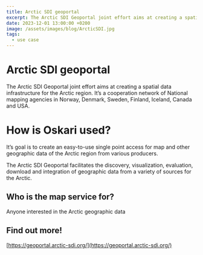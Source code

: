 ```yaml
---
title: Arctic SDI geoportal
excerpt: The Arctic SDI Geoportal joint effort aims at creating a spatial data infrastructure for the Arctic region. It’s a cooperation network of National mapping agencies in Norway, Denmark, Sweden, Finland, Iceland, Canada and USA.
date: 2023-12-01 13:00:00 +0200
image: /assets/images/blog/ArcticSDI.jpg
tags:
  - use case
---
```


# Arctic SDI geoportal

The Arctic SDI Geoportal joint effort aims at creating a spatial data infrastructure for the Arctic region. It’s a cooperation network of National mapping agencies in Norway, Denmark, Sweden, Finland, Iceland, Canada and USA.

# How is Oskari used?

It’s goal is to create an easy-to-use single point access for map and other geographic data of the Arctic region from various producers.

The Arctic SDI Geoportal facilitates the discovery, visualization, evaluation, download and integration of geographic data from a variety of sources for the Arctic.

## Who is the map service for?

Anyone interested in the Arctic geographic data

## Find out more!

[https://geoportal.arctic-sdi.org/](https://geoportal.arctic-sdi.org/)
